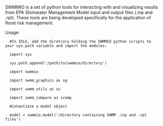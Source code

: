 SWMMIO is a set of python tools for interacting with and visualizing results from EPA Stomwater Management Model input and output files (.inp and .rpt). These tools are being developed specifically for the application of flood risk management.

Usage:
  
      #In IDLE, add the diretcory holding the SWMMIO python scripts to your sys.path variable and import the modules:
      
      import sys
      
      sys.path.append('/path/to/swmmio/directory')
      
      import swmmio
      
      import swmm_graphics as sg
      
      import swmm_utils as su
      
      import swmm_compare as scomp
      
      #intantiate a model object
      
      model = swmmio.model('/directory containing SWMM .inp and .rpt files')
      
  
